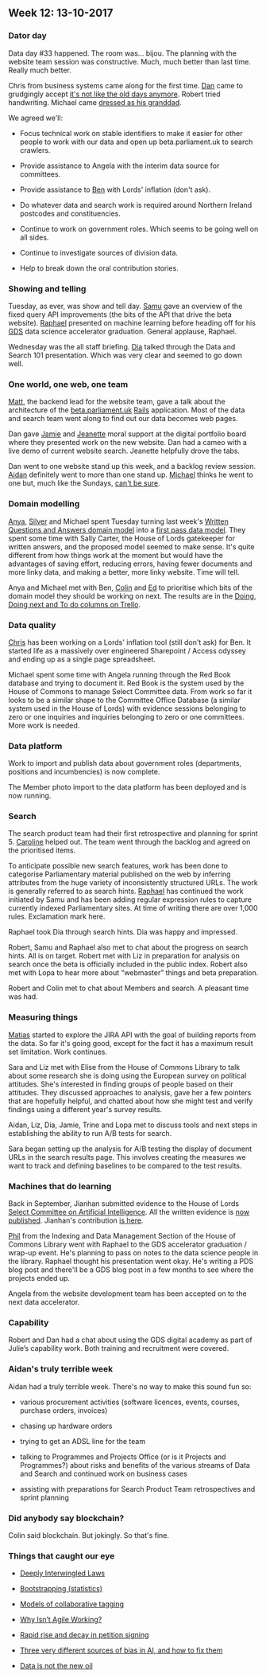## Week 12: 13-10-2017

### Dator day

Data day #33 happened. The room was... bijou. The planning with the website team session was constructive. Much, much better than last time. Really much better.

Chris from business systems came along for the first time. [Dan](https://twitter.com/dasbarrett) came to grudgingly accept [it's not like the old days anymore](https://www.youtube.com/watch?v=8BJvVV-fnls). Robert tried handwriting. Michael came [dressed as his granddad](https://www.google.co.uk/search?q=clegg+last+of+the+summer+wine&source=lnms&tbm=isch&sa=X&ved=0ahUKEwio76K2v-3WAhVH1RoKHeUlDBoQ_AUICigB&biw=1252&bih=764).

We agreed we'll:

* Focus technical work on stable identifiers to make it easier for other people to work with our data and open up beta.parliament.uk to search crawlers.

* Provide assistance to Angela with the interim data source for committees.

* Provide assistance to [Ben](https://twitter.com/benwoodhams) with Lords' inflation (don't ask).

* Do whatever data and search work is required around Northern Ireland postcodes and constituencies.

* Continue to work on government roles. Which seems to be going well on all sides.

* Continue to investigate sources of division data.

* Help to break down the oral contribution stories.

### Showing and telling

Tuesday, as ever, was show and tell day. [Samu](https://twitter.com/langsamu) gave an overview of the fixed query API improvements (the bits of the API that drive the beta website). [Raphael](https://twitter.com/raphaelleung) presented on machine learning before heading off for his [GDS](https://gds.blog.gov.uk/) data science accelerator graduation. General applause, Raphael.

Wednesday was the all staff briefing. [Dia](https://twitter.com/DN78) talked through the Data and Search 101 presentation. Which was very clear and seemed to go down well.

### One world, one web, one team

[Matt](https://twitter.com/mattrayner), the backend lead for the website team, gave a talk about the architecture of the [beta.parliament.uk](https://beta.parliament.uk) [Rails](https://en.wikipedia.org/wiki/Ruby_on_Rails) application. Most of the data and search team went along to find out our data becomes web pages.

Dan gave [Jamie](https://twitter.com/oddtype) and [Jeanette](https://twitter.com/clementgraphics) moral support at the digital portfolio board where they presented work on the new website. Dan had a cameo with a live demo of current website search. Jeanette helpfully drove the tabs.

Dan went to one website stand up this week, and a backlog review session. [Aidan](https://twitter.com/aidan_morgan) definitely went to more than one stand up. [Michael](https://twitter.com/fantasticlife) thinks he went to one but, much like the Sundays, [can't be sure](https://www.youtube.com/watch?v=yARVs1ZNLjU).

### Domain modelling

[Anya](https://twitter.com/bitten_), [Silver](https://twitter.com/silveroliver) and Michael spent Tuesday turning last week's [Written Questions and Answers domain model](https://github.com/ukparliament/domain-models/blob/master/Written%20questions/written-questions.pdf) into a [first pass data model](https://ukparliament.github.io/ontologies/written-question-and-answer/written-question-and-answer-ontology.html). They spent some time with Sally Carter, the House of Lords gatekeeper for written answers, and the proposed model seemed to make sense. It's quite different from how things work at the moment but would have the advantages of saving effort, reducing errors, having fewer documents and more linky data, and making a better, more linky website. Time will tell.

Anya and Michael met with Ben, [Colin](https://twitter.com/colinpattinson) and [Ed](https://twitter.com/ewhitur) to prioritise which bits of the domain model they should be working on next. The results are in the [Doing, Doing next and To do columns on Trello](https://trello.com/b/Z1nrm0Vr/parliament-ontology).

### Data quality

[Chris](https://twitter.com/chrisalcockdev) has been working on a Lords' inflation tool (still don't ask) for Ben. It started life as a massively over engineered Sharepoint / Access odyssey and ending up as a single page spreadsheet.

Michael spent some time with Angela running through the Red Book database and trying to document it. Red Book is the system used by the House of Commons to manage Select Committee data. From work so far it looks to be a similar shape to the Committee Office Database (a similar system used in the House of Lords) with evidence sessions belonging to zero or one inquiries and inquiries belonging to zero or one committees. More work is needed. 

### Data platform

Work to import and publish data about government roles (departments, positions and incumbencies) is now complete.

The Member photo import to the data platform has been deployed and is now running.

### Search

The search product team had their first retrospective and planning for sprint 5. [Caroline](https://twitter.com/carolinekippler) helped out. The team went through the backlog and agreed on the prioritised items.

To anticipate possible new search features, work has been done to categorise Parliamentary material published on the web by inferring attributes from the huge variety of inconsistently structured URLs. The work is generally referred to as search hints. [Raphael](https://twitter.com/raphaelleung) has continued the work initiated by Samu and has been adding regular expression rules to capture currently indexed Parliamentary sites. At time of writing there are over 1,000 rules. Exclamation mark here.

Raphael took Dia through search hints. Dia was happy and impressed.

Robert, Samu and Raphael also met to chat about the progress on search hints. All is on target. Robert met with Liz in preparation for analysis on search once the beta is officially included in the public index. Robert also met with Lopa to hear more about “webmaster” things and beta preparation.

Robert and Colin met to chat about Members and search. A pleasant time was had.

### Measuring things

[Matias](https://twitter.com/matiasgermanico) started to explore the JIRA API with the goal of building reports from the data. So far it's going good, except for the fact it has a maximum result set limitation. Work continues.

Sara and Liz met with Elise from the House of Commons Library to talk about some research she is doing using the European survey on political attitudes. She's interested in finding groups of people based on their attitudes. They discussed approaches to analysis, gave her a few pointers that are hopefully helpful, and chatted about how she might test and verify findings using a different year's survey results.

Aidan, Liz, Dia, Jamie, Trine and Lopa met to discuss tools and next steps in establishing the ability to run A/B tests for search.

Sara began setting up the analysis for A/B testing the display of document URLs in the search results page. This involves creating the measures we want to track and defining baselines to be compared to the test results.

### Machines that do learning

Back in September, Jianhan submitted evidence to the House of Lords [Select Committee on Artificial Intelligence](http://www.parliament.uk/ai-committee). All the written evidence is [now published](http://www.parliament.uk/business/committees/committees-a-z/lords-select/ai-committee/publications/). Jianhan's contribution [is here](http://data.parliament.uk/writtenevidence/committeeevidence.svc/evidencedocument/artificial-intelligence-committee/artificial-intelligence/written/69472.html).

[Phil](https://twitter.com/philbgorman) from the Indexing and Data Management Section of the House of Commons Library went with Raphael to the GDS accelerator graduation / wrap-up event. He's planning to pass on notes to the data science people in the library. Raphael thought his presentation went okay. He's writing a PDS blog post and there'll be a GDS blog post in a few months to see where the projects ended up. 

Angela from the website development team has been accepted on to the next data accelerator. 

### Capability

Robert and Dan had a chat about using the GDS digital academy as part of Julie’s capability work. Both training and recruitment were covered.

### Aidan's truly terrible week

Aidan had a truly terrible week. There's no way to make this sound fun so:

* various procurement activities (software licences, events, courses, purchase orders, invoices)

* chasing up hardware orders

* trying to get an ADSL line for the team

* talking to Programmes and Projects Office (or is it Projects and Programmes?) about risks and benefits of the various streams of Data and Search and continued work on business cases

* assisting with preparations for Search Product Team retrospectives and sprint planning

### Did anybody say blockchain?

Colin said blockchain. But jokingly. So that's fine.

### Things that caught our eye

* [Deeply Interwingled Laws](https://blog.law.cornell.edu/voxpop/2017/10/06/deeply-intertwingled-laws)

* [Bootstrapping (statistics)](https://en.wikipedia.org/wiki/Bootstrapping_%28statistics%29)

* [Models of collaborative tagging](https://en.wikipedia.org/wiki/Models_of_collaborative_tagging)

* [Why Isn’t Agile Working?](https://hackernoon.com/why-isnt-agile-working-d7127af1c552?source=linkShare-4cd140afefc2-1507885727)

* [Rapid rise and decay in petition signing](https://epjdatascience.springeropen.com/articles/10.1140/epjds/s13688-017-0116-6)

* [Three very different sources of bias in AI, and how to fix them](https://joanna-bryson.blogspot.co.uk/2017/07/three-very-different-sources-of-bias-in.html)

* [Data is not the new oil](http://www.bbc.co.uk/news/entertainment-arts-41559076)


